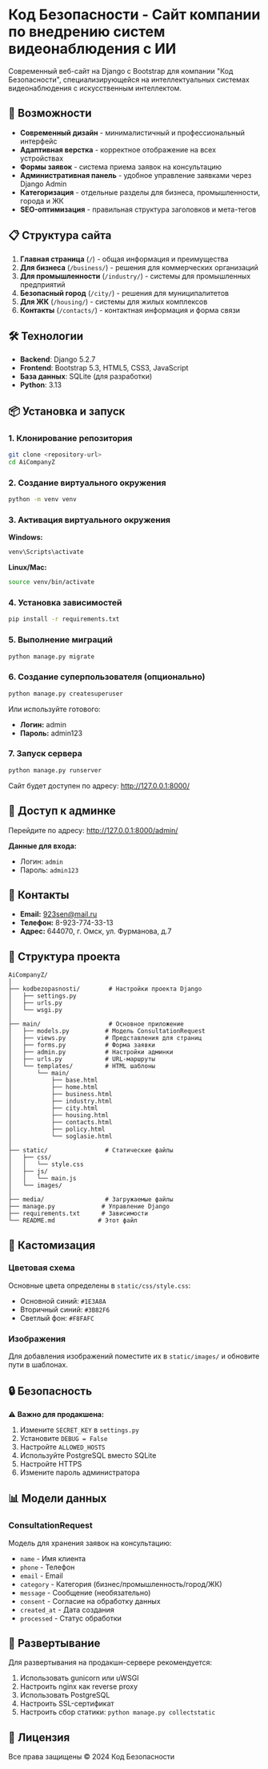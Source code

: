 # Код Безопасности - Сайт компании по внедрению систем видеонаблюдения с ИИ

Современный веб-сайт на Django с Bootstrap для компании "Код Безопасности", специализирующейся на интеллектуальных системах видеонаблюдения с искусственным интеллектом.

## 🚀 Возможности

- **Современный дизайн** - минималистичный и профессиональный интерфейс
- **Адаптивная верстка** - корректное отображение на всех устройствах
- **Формы заявок** - система приема заявок на консультацию
- **Административная панель** - удобное управление заявками через Django Admin
- **Категоризация** - отдельные разделы для бизнеса, промышленности, города и ЖК
- **SEO-оптимизация** - правильная структура заголовков и мета-тегов

## 📋 Структура сайта

1. **Главная страница** (`/`) - общая информация и преимущества
2. **Для бизнеса** (`/business/`) - решения для коммерческих организаций
3. **Для промышленности** (`/industry/`) - системы для промышленных предприятий
4. **Безопасный город** (`/city/`) - решения для муниципалитетов
5. **Для ЖК** (`/housing/`) - системы для жилых комплексов
6. **Контакты** (`/contacts/`) - контактная информация и форма связи

## 🛠 Технологии

- **Backend**: Django 5.2.7
- **Frontend**: Bootstrap 5.3, HTML5, CSS3, JavaScript
- **База данных**: SQLite (для разработки)
- **Python**: 3.13

## 📦 Установка и запуск

### 1. Клонирование репозитория

```bash
git clone <repository-url>
cd AiCompanyZ
```

### 2. Создание виртуального окружения

```bash
python -m venv venv
```

### 3. Активация виртуального окружения

**Windows:**
```bash
venv\Scripts\activate
```

**Linux/Mac:**
```bash
source venv/bin/activate
```

### 4. Установка зависимостей

```bash
pip install -r requirements.txt
```

### 5. Выполнение миграций

```bash
python manage.py migrate
```

### 6. Создание суперпользователя (опционально)

```bash
python manage.py createsuperuser
```

Или используйте готового:
- **Логин:** admin
- **Пароль:** admin123

### 7. Запуск сервера

```bash
python manage.py runserver
```

Сайт будет доступен по адресу: http://127.0.0.1:8000/

## 🔑 Доступ к админке

Перейдите по адресу: http://127.0.0.1:8000/admin/

**Данные для входа:**
- Логин: `admin`
- Пароль: `admin123`

## 📧 Контакты

- **Email:** 923sen@mail.ru
- **Телефон:** 8-923-774-33-13
- **Адрес:** 644070, г. Омск, ул. Фурманова, д.7

## 📝 Структура проекта

```
AiCompanyZ/
│
├── kodbezopasnosti/        # Настройки проекта Django
│   ├── settings.py
│   ├── urls.py
│   └── wsgi.py
│
├── main/                   # Основное приложение
│   ├── models.py          # Модель ConsultationRequest
│   ├── views.py           # Представления для страниц
│   ├── forms.py           # Форма заявки
│   ├── admin.py           # Настройки админки
│   ├── urls.py            # URL-маршруты
│   └── templates/         # HTML шаблоны
│       └── main/
│           ├── base.html
│           ├── home.html
│           ├── business.html
│           ├── industry.html
│           ├── city.html
│           ├── housing.html
│           ├── contacts.html
│           ├── policy.html
│           └── soglasie.html
│
├── static/                # Статические файлы
│   ├── css/
│   │   └── style.css
│   ├── js/
│   │   └── main.js
│   └── images/
│
├── media/                 # Загружаемые файлы
├── manage.py             # Управление Django
├── requirements.txt      # Зависимости
└── README.md            # Этот файл
```

## 🎨 Кастомизация

### Цветовая схема

Основные цвета определены в `static/css/style.css`:
- Основной синий: `#1E3A8A`
- Вторичный синий: `#3B82F6`
- Светлый фон: `#F8FAFC`

### Изображения

Для добавления изображений поместите их в `static/images/` и обновите пути в шаблонах.

## 🔒 Безопасность

⚠️ **Важно для продакшена:**

1. Измените `SECRET_KEY` в `settings.py`
2. Установите `DEBUG = False`
3. Настройте `ALLOWED_HOSTS`
4. Используйте PostgreSQL вместо SQLite
5. Настройте HTTPS
6. Измените пароль администратора

## 📊 Модели данных

### ConsultationRequest

Модель для хранения заявок на консультацию:

- `name` - Имя клиента
- `phone` - Телефон
- `email` - Email
- `category` - Категория (бизнес/промышленность/город/ЖК)
- `message` - Сообщение (необязательно)
- `consent` - Согласие на обработку данных
- `created_at` - Дата создания
- `processed` - Статус обработки

## 🚀 Развертывание

Для развертывания на продакшн-сервере рекомендуется:

1. Использовать gunicorn или uWSGI
2. Настроить nginx как reverse proxy
3. Использовать PostgreSQL
4. Настроить SSL-сертификат
5. Настроить сбор статики: `python manage.py collectstatic`

## 📄 Лицензия

Все права защищены © 2024 Код Безопасности

